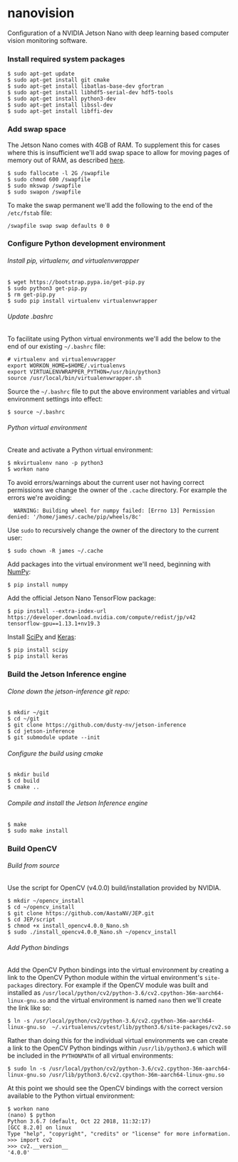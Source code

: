 # nanovision
Configuration of a NVIDIA Jetson Nano with deep learning based computer vision monitoring software.

### Install required system packages
```
$ sudo apt-get update
$ sudo apt-get install git cmake
$ sudo apt-get install libatlas-base-dev gfortran
$ sudo apt-get install libhdf5-serial-dev hdf5-tools
$ sudo apt-get install python3-dev
$ sudo apt-get install libssl-dev
$ sudo apt-get install libffi-dev
```

### Add swap space
The Jetson Nano comes with 4GB of RAM. To supplement this for cases where this is insufficient we'll add swap space to allow for moving pages of memory out of RAM, as described [here](https://linuxize.com/post/how-to-add-swap-space-on-ubuntu-18-04/).
```
$ sudo fallocate -l 2G /swapfile
$ sudo chmod 600 /swapfile
$ sudo mkswap /swapfile
$ sudo swapon /swapfile
```

To make the swap permanent we'll add the following to the end of the `/etc/fstab` file:

```
/swapfile swap swap defaults 0 0
```

### Configure Python development environment
###### Install pip, virtualenv, and virtualenvwrapper
```
$ wget https://bootstrap.pypa.io/get-pip.py
$ sudo python3 get-pip.py
$ rm get-pip.py
$ sudo pip install virtualenv virtualenvwrapper
```
###### Update .bashrc

To facilitate using Python virtual environments we'll add the below to the end of our existing `~/.bashrc` file:
```
# virtualenv and virtualenvwrapper
export WORKON_HOME=$HOME/.virtualenvs
export VIRTUALENVWRAPPER_PYTHON=/usr/bin/python3
source /usr/local/bin/virtualenvwrapper.sh
```

Source the `~/.bashrc` file to put the above environment variables and virtual environment settings into effect:
```
$ source ~/.bashrc
```

###### Python virtual environment

Create and activate a Python virtual environment:
```
$ mkvirtualenv nano -p python3
$ workon nano
```

To avoid errors/warnings about the current user not having correct permissions we change the owner of the `.cache` directory. For example the errors we're avoiding:

```
  WARNING: Building wheel for numpy failed: [Errno 13] Permission denied: '/home/james/.cache/pip/wheels/8c'
```

Use `sudo` to recursively change the owner of the directory to the current user:

```
$ sudo chown -R james ~/.cache
```

Add packages into the virtual environment we'll need, beginning with [NumPy](https://www.numpy.org/):
```
$ pip install numpy
```
Add the official Jetson Nano TensorFlow package:

```
$ pip install --extra-index-url https://developer.download.nvidia.com/compute/redist/jp/v42 tensorflow-gpu==1.13.1+nv19.3
```

Install [SciPy](https://www.scipy.org/) and [Keras](https://keras.io/):
```
$ pip install scipy
$ pip install keras
```

### Build the Jetson Inference engine
###### Clone down the jetson-inference git repo:
```
$ mkdir ~/git 
$ cd ~/git
$ git clone https://github.com/dusty-nv/jetson-inference
$ cd jetson-inference
$ git submodule update --init
```

###### Configure the build using cmake
```
$ mkdir build
$ cd build
$ cmake ..
```
###### Compile and install the Jetson Inference engine
```
$ make
$ sudo make install
```

### Build OpenCV
###### Build from source
Use the script for OpenCV (v4.0.0) build/installation provided by NVIDIA.
```
$ mkdir ~/opencv_install
$ cd ~/opencv_install
$ git clone https://github.com/AastaNV/JEP.git
$ cd JEP/script
$ chmod +x install_opencv4.0.0_Nano.sh
$ sudo ./install_opencv4.0.0_Nano.sh ~/opencv_install
```
###### Add Python bindings
Add the OpenCV Python bindings into the virtual environment by creating a link to the OpenCV Python module within the virtual environment's `site-packages` directory. For example if the OpenCV module was built and installed as `/usr/local/python/cv2/python-3.6/cv2.cpython-36m-aarch64-linux-gnu.so` and the virtual environment is named `nano` then we'll create the link like so:

```
$ ln -s /usr/local/python/cv2/python-3.6/cv2.cpython-36m-aarch64-linux-gnu.so  ~/.virtualenvs/cvtest/lib/python3.6/site-packages/cv2.so
```
Rather than doing this for the individual virtual environments we can create a link to the OpenCV Python bindings within `/usr/lib/python3.6` which will be included in the `PYTHONPATH` of all virtual environments:
```
$ sudo ln -s /usr/local/python/cv2/python-3.6/cv2.cpython-36m-aarch64-linux-gnu.so /usr/lib/python3.6/cv2.cpython-36m-aarch64-linux-gnu.so
```

At this point we should see the OpenCV bindings with the correct version available to the Python virtual environment:
```
$ workon nano
(nano) $ python
Python 3.6.7 (default, Oct 22 2018, 11:32:17) 
[GCC 8.2.0] on linux
Type "help", "copyright", "credits" or "license" for more information.
>>> import cv2
>>> cv2.__version__
'4.0.0'
```
